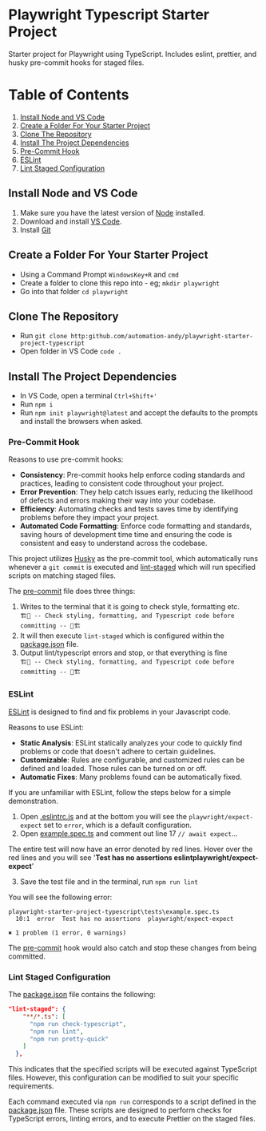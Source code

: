 # Playwright Typescript Starter Project

Starter project for Playwright using TypeScript.  Includes eslint, prettier, and husky pre-commit hooks for staged files.

# Table of Contents
1. [Install Node and VS Code](#install-node-and-vs-code)
2. [Create a Folder For Your Starter Project](#create-a-folder-for-your-starter-project)
3. [Clone The Repository](#clone-the-repository)
4. [Install The Project Dependencies](#install-the-project-dependencies)
5. [Pre-Commit Hook](#pre-commit-hook)
6. [ESLint](#eslint)
7. [Lint Staged Configuration](#lint-staged-configuration)


## Install Node and VS Code
1. Make sure you have the latest version of [Node](https://nodejs.org/en/download) installed.
2. Download and install [VS Code](https://code.visualstudio.com/download).
3. Install [Git](https://git-scm.com/book/en/v2/Getting-Started-Installing-Git)

## Create a Folder For Your Starter Project
* Using a Command Prompt `WindowsKey+R` and `cmd`
* Create a folder to clone this repo into - eg; `mkdir playwright`
* Go into that folder `cd playwright`

## Clone The Repository
* Run `git clone http:github.com/automation-andy/playwright-starter-project-typescript`
* Open folder in VS Code `code .`

## Install The Project Dependencies
* In VS Code, open a terminal `Ctrl+Shift+'`
* Run `npm i`
* Run `npm init playwright@latest` and accept the defaults to the prompts and install the browsers when asked.

### Pre-Commit Hook
Reasons to use pre-commit hooks:
* **Consistency**: Pre-commit hooks help enforce coding standards and practices, leading to consistent code throughout your project.
* **Error Prevention**: They help catch issues early, reducing the likelihood of defects and errors making their way into your codebase.
* **Efficiency**: Automating checks and tests saves time by identifying problems before they impact your project.
* **Automated Code Formatting**: Enforce code formatting and standards, saving hours of development time time and ensuring the code is consistent and easy to understand across the codebase. 

This project utilizes [Husky](https://www.npmjs.com/package/husky) as the pre-commit tool, which automatically runs whenever a `git commit` is executed and [lint-staged](https://www.npmjs.com/package/lint-staged) which will run specified scripts on matching staged files.


The [pre-commit](.husky/pre-commit) file does three things:
1. Writes to the terminal that it is going to check style, formatting etc.\
    `🏗️👷 -- Check styling, formatting, and Typescript code before committing -- 👷🏗️`
2. It will then execute `lint-staged` which is configured within the [package.json](package.json) file.
3. Output lint/typescript errors and stop, or that everything is fine\
    `🏗️👷 -- Check styling, formatting, and Typescript code before committing -- 👷🏗️`

### ESLint
[ESLint](https://eslint.org/) is designed to find and fix problems in your Javascript code.

Reasons to use ESLint:
* **Static Analysis**: ESLint statically analyzes your code to quickly find problems or code that doesn't adhere to certain guidelines.
* **Customizable**: Rules are configurable, and customized rules can be defined and loaded. Those rules can be turned on or off.
* **Automatic Fixes**: Many problems found can be automatically fixed.

If you are unfamiliar with ESLint, follow the steps below for a simple demonstration.
1. Open [.eslintrc.js](.eslintrc.js) and at the bottom you will see the `playwright/expect-expect` set to `error`, which is a default configuration.
2. Open [example.spec.ts](tests\example.spec.ts) and comment out line 17 `// await expect`...

The entire test will now have an error denoted by red lines.  Hover over the red lines and you will see '**Test has no assertions eslintplaywright/expect-expect**'

3. Save the test file and in the terminal, run `npm run lint`

You will see the following error:
```
playwright-starter-project-typescript\tests\example.spec.ts
  10:1  error  Test has no assertions  playwright/expect-expect

✖ 1 problem (1 error, 0 warnings)
```

The [pre-commit](.husky/pre-commit) hook would also catch and stop these changes from being committed.


### Lint Staged Configuration
The [package.json](package.json) file contains the following:
```json
"lint-staged": {
    "**/*.ts": [
      "npm run check-typescript",
      "npm run lint",
      "npm run pretty-quick"
    ]
  },
```

This indicates that the specified scripts will be executed against TypeScript files. However, this configuration can be modified to suit your specific requirements.

Each command executed via `npm run` corresponds to a script defined in the [package.json](package.json) file. These scripts are designed to perform checks for TypeScript errors, linting errors, and to execute Prettier on the staged files.